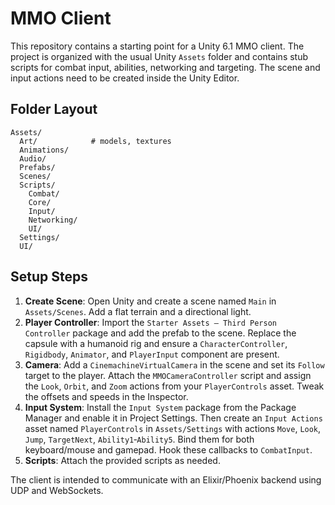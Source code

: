 # MMO Client

This repository contains a starting point for a Unity 6.1 MMO client. The project is organized with the usual Unity `Assets` folder and contains stub scripts for combat input, abilities, networking and targeting.  The scene and input actions need to be created inside the Unity Editor.

## Folder Layout

```
Assets/
  Art/            # models, textures
  Animations/
  Audio/
  Prefabs/
  Scenes/
  Scripts/
    Combat/
    Core/
    Input/
    Networking/
    UI/
  Settings/
  UI/
```

## Setup Steps

1. **Create Scene**: Open Unity and create a scene named `Main` in `Assets/Scenes`. Add a flat terrain and a directional light.
2. **Player Controller**: Import the `Starter Assets – Third Person Controller` package and add the prefab to the scene. Replace the capsule with a humanoid rig and ensure a `CharacterController`, `Rigidbody`, `Animator`, and `PlayerInput` component are present.
3. **Camera**: Add a `CinemachineVirtualCamera` in the scene and set its `Follow` target to the player. Attach the `MMOCameraController` script and assign the `Look`, `Orbit`, and `Zoom` actions from your `PlayerControls` asset. Tweak the offsets and speeds in the Inspector.
4. **Input System**: Install the `Input System` package from the Package Manager and enable it in Project Settings. Then create an `Input Actions` asset named `PlayerControls` in `Assets/Settings` with actions `Move`, `Look`, `Jump`, `TargetNext`, `Ability1`‑`Ability5`. Bind them for both keyboard/mouse and gamepad. Hook these callbacks to `CombatInput`.
5. **Scripts**: Attach the provided scripts as needed.

The client is intended to communicate with an Elixir/Phoenix backend using UDP and WebSockets.

